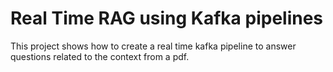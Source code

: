 # Real Time RAG using Kafka pipelines

This project shows how to create a real time kafka pipeline to answer questions related to the context from a pdf.